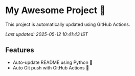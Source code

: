 # My Awesome Project 🚀

This project is automatically updated using GitHub Actions.

_Last updated: 2025-05-12 10:41:43 IST_

## Features
- Auto-update README using Python 🐍
- Auto Git push with GitHub Actions 🤖
